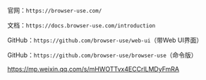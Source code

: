 官网：`https://browser-use.com/`

文档：`https://docs.browser-use.com/introduction`

GitHub：`https://github.com/browser-use/web-ui`（带Web UI界面）

GitHub：`https://github.com/browser-use/browser-use`（命令版）


https://mp.weixin.qq.com/s/mHWOTTvx4ECCrlLMDyFmRA